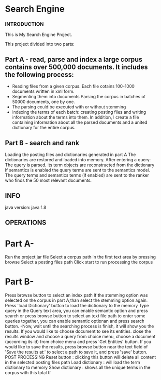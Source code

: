 # Search Engine
### INTRODUCTION
This is My Search Engine Project.

This project divided into two parts:

## Part A - read, parse and index a large corpus contains over 500,000 documents. It includes the following process:

* Reading files from a given corpus. Each file cotains 100-1000 documents written in xml form.
* Segmenting them into documents Parsing the corpus in batches of 50000 documents, one by one. 
* The parsing could be executed with or without stemming
* Indexing the terms of each batch: creating posting files and writing information about the terms into them.
In addition, I create a file containing information about all the parsed documents and a united dictionary for the entire corpus.
## Part B - search and rank
Loading the posting files and dictionaries generated in part A The dictionaries are restored and loaded into memory.
After entering a query:
The query is parsed.
Its term objects are reconstructed from the dictionary
If semantics is enabled the query terms are sent to the semantics model.
The query terms and semantics terms (if enabled) are sent to the ranker who finds the 50 most relevant documents.

## INFO
java version: java 1.8
## OPERATIONS
# Part A-
Run the project jar file
Select a corpus path in the first text area by pressing browse
Select a posting files path
Click start to run processing the corpus
# Part B-
Press browse button to select an index path
If the stemming option was selected on the corpus in part A,than select the stemming option again.
Press 'load Dictionary' button to load the dictionary to the memory
Type query in the Query text area, you can enable semantic option and press search or press browse button to select an text file path to enter some queries together, you can enable semantic optionan and press search button. -Now, wait until the searching process is finish, it will show you the results.
If you would like to choose document to see its entities. close the results window
and choose a query from choice menu, choose a document (according its id) from choice menu and press 'Get Entities' button.
If you would like to save the results, press browse button near the text field of 'Save the results at:' to select a path to save it, and press 'save' button.
POST PROCESSING
Reset button : clicking this button will delete all content in the selected posting files path
Load dictionary : will load the term dictionary to memory
Show dictionary : shows all the unique terms in the corpus with this total tf
